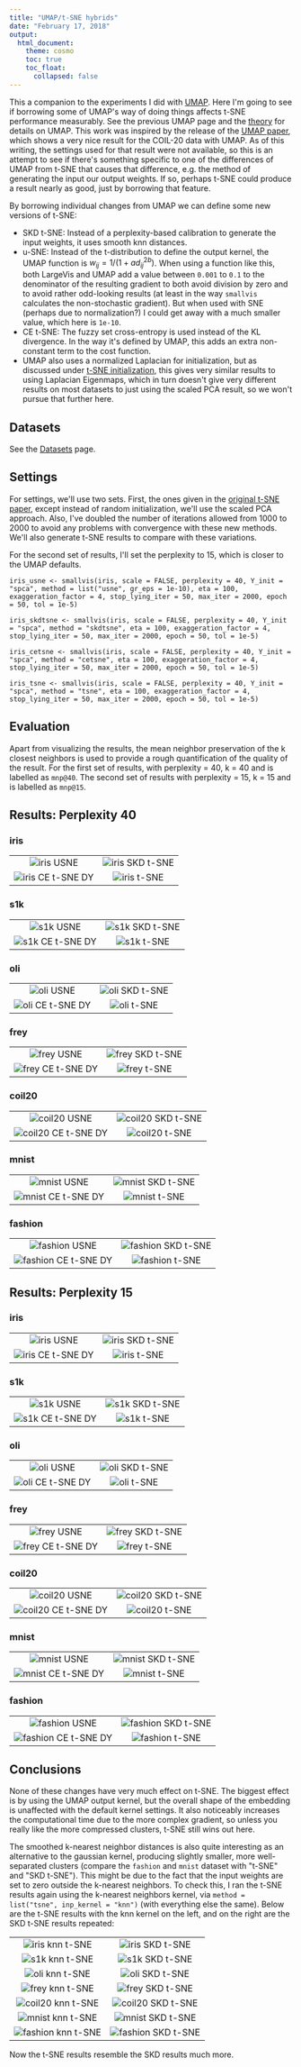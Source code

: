 ```yaml
---
title: "UMAP/t-SNE hybrids"
date: "February 17, 2018"
output:
  html_document:
    theme: cosmo
    toc: true
    toc_float:
      collapsed: false
---
```


This a companion to the experiments I did with 
[UMAP](https://jlmelville.github.io/smallvis/umap.html). Here I'm going to see
if borrowing some of UMAP's way of doing things affects t-SNE performance
measurably. See the previous UMAP page and the 
[theory](https://jlmelville.github.io/smallvis/theory.html) for details on UMAP.
This work was inspired by the release of the 
[UMAP paper](https://arxiv.org/abs/1802.03426), which shows a very nice result
for the COIL-20 data with UMAP. As of this writing, the settings used for that
result were not available, so this is an attempt to see if there's something
specific to one of the differences of UMAP from t-SNE that causes that 
difference, e.g. the method of generating the input our output weights. If so,
perhaps t-SNE could produce a result nearly as good, just by borrowing that 
feature.

By borrowing individual changes from UMAP we can define some new versions of 
t-SNE:

* SKD t-SNE: Instead of a perplexity-based calibration to generate the input 
weights, it uses smooth knn distances.
* u-SNE: Instead of the t-distribution to define the output kernel, the UMAP
function is $w_{ij} = 1 / \left(1 + ad_{ij}^{2b}\right)$. When using a function
like this, both LargeVis and UMAP add a value between `0.001` to `0.1` to the 
denominator of the resulting gradient to both avoid division by zero 
and to avoid rather odd-looking results (at least in the way `smallvis` 
calculates the non-stochastic gradient). But when used with SNE (perhaps due
to normalization?) I could get away with a much smaller value, which here
is `1e-10`.
* CE t-SNE: The fuzzy set cross-entropy is used instead of the KL divergence. 
In the way it's defined by UMAP, this adds an extra non-constant term to the 
cost function.
* UMAP also uses a normalized Laplacian for initialization, but as discussed
under [t-SNE initialization](https://jlmelville.github.io/smallvis/init.html),
this gives very similar results to using Laplacian Eigenmaps, which in turn
doesn't give very different results on most datasets to just using the scaled
PCA result, so we won't pursue that further here.

## Datasets

See the [Datasets](https://jlmelville.github.io/smallvis/datasets.html) page.

## Settings

For settings, we'll use two sets. First, the ones given in the 
[original t-SNE paper](http://www.jmlr.org/papers/v9/vandermaaten08a.html), 
except instead of random initialization, we'll use the scaled PCA approach. Also,
I've doubled the number of iterations allowed from 1000 to 2000 to avoid any
problems with convergence with these new methods. We'll also generate t-SNE 
results to compare with these variations.

For the second set of results, I'll set the perplexity to 15, which is closer
to the UMAP defaults.

```
iris_usne <- smallvis(iris, scale = FALSE, perplexity = 40, Y_init = "spca", method = list("usne", gr_eps = 1e-10), eta = 100, exaggeration_factor = 4, stop_lying_iter = 50, max_iter = 2000, epoch = 50, tol = 1e-5)

iris_skdtsne <- smallvis(iris, scale = FALSE, perplexity = 40, Y_init = "spca", method = "skdtsne", eta = 100, exaggeration_factor = 4, stop_lying_iter = 50, max_iter = 2000, epoch = 50, tol = 1e-5)

iris_cetsne <- smallvis(iris, scale = FALSE, perplexity = 40, Y_init = "spca", method = "cetsne", eta = 100, exaggeration_factor = 4, stop_lying_iter = 50, max_iter = 2000, epoch = 50, tol = 1e-5)

iris_tsne <- smallvis(iris, scale = FALSE, perplexity = 40, Y_init = "spca", method = "tsne", eta = 100, exaggeration_factor = 4, stop_lying_iter = 50, max_iter = 2000, epoch = 50, tol = 1e-5)
```

## Evaluation

Apart from visualizing the results, the mean neighbor preservation of the k
closest neighbors is used to provide a rough quantification of the quality of
the result. For the first set of results, with perplexity = 40, k = 40 and is 
labelled as `mnp@40`. The second set of results with perplexity = 15, k = 15
and is labelled as `mnp@15`.

## Results: Perplexity 40

### iris

|                             |                           |
:----------------------------:|:--------------------------:
![iris USNE](../img/umaptsne/iris_usne.png)|![iris SKD t-SNE](../img/umaptsne/iris_skdtsne.png)
![iris CE t-SNE DY](../img/umaptsne/iris_cetsne.png)|![iris t-SNE](../img/umaptsne/iris_tsne.png)

### s1k

|                             |                           |
:----------------------------:|:--------------------------:
![s1k USNE](../img/umaptsne/s1k_usne.png)|![s1k SKD t-SNE](../img/umaptsne/s1k_skdtsne.png)
![s1k CE t-SNE DY](../img/umaptsne/s1k_cetsne.png)|![s1k t-SNE](../img/umaptsne/s1k_tsne.png)

### oli

|                             |                           |
:----------------------------:|:--------------------------:
![oli USNE](../img/umaptsne/oli_usne.png)|![oli SKD t-SNE](../img/umaptsne/oli_skdtsne.png)
![oli CE t-SNE DY](../img/umaptsne/oli_cetsne.png)|![oli t-SNE](../img/umaptsne/oli_tsne.png)


### frey

|                             |                           |
:----------------------------:|:--------------------------:
![frey USNE](../img/umaptsne/frey_usne.png)|![frey SKD t-SNE](../img/umaptsne/frey_skdtsne.png)
![frey CE t-SNE DY](../img/umaptsne/frey_cetsne.png)|![frey t-SNE](../img/umaptsne/frey_tsne.png)

### coil20

|                             |                           |
:----------------------------:|:--------------------------:
![coil20 USNE](../img/umaptsne/coil20_usne.png)|![coil20 SKD t-SNE](../img/umaptsne/coil20_skdtsne.png)
![coil20 CE t-SNE DY](../img/umaptsne/coil20_cetsne.png)|![coil20 t-SNE](../img/umaptsne/coil20_tsne.png)

### mnist

|                             |                           |
:----------------------------:|:--------------------------:
![mnist USNE](../img/umaptsne/mnist_usne.png)|![mnist SKD t-SNE](../img/umaptsne/mnist_skdtsne.png)
![mnist CE t-SNE DY](../img/umaptsne/mnist_cetsne.png)|![mnist t-SNE](../img/umaptsne/mnist_tsne.png)

### fashion

|                             |                           |
:----------------------------:|:--------------------------:
![fashion USNE](../img/umaptsne/fashion_usne.png)|![fashion SKD t-SNE](../img/umaptsne/fashion_skdtsne.png)
![fashion CE t-SNE DY](../img/umaptsne/fashion_cetsne.png)|![fashion t-SNE](../img/umaptsne/fashion_tsne.png)

## Results: Perplexity 15

### iris

|                             |                           |
:----------------------------:|:--------------------------:
![iris USNE](../img/umaptsne/iris_usne15.png)|![iris SKD t-SNE](../img/umaptsne/iris_skdtsne15.png)
![iris CE t-SNE DY](../img/umaptsne/iris_cetsne15.png)|![iris t-SNE](../img/umaptsne/iris_tsne15.png)

### s1k

|                             |                           |
:----------------------------:|:--------------------------:
![s1k USNE](../img/umaptsne/s1k_usne15.png)|![s1k SKD t-SNE](../img/umaptsne/s1k_skdtsne15.png)
![s1k CE t-SNE DY](../img/umaptsne/s1k_cetsne15.png)|![s1k t-SNE](../img/umaptsne/s1k_tsne15.png)

### oli

|                             |                           |
:----------------------------:|:--------------------------:
![oli USNE](../img/umaptsne/oli_usne15.png)|![oli SKD t-SNE](../img/umaptsne/oli_skdtsne15.png)
![oli CE t-SNE DY](../img/umaptsne/oli_cetsne15.png)|![oli t-SNE](../img/umaptsne/oli_tsne15.png)


### frey

|                             |                           |
:----------------------------:|:--------------------------:
![frey USNE](../img/umaptsne/frey_usne15.png)|![frey SKD t-SNE](../img/umaptsne/frey_skdtsne15.png)
![frey CE t-SNE DY](../img/umaptsne/frey_cetsne15.png)|![frey t-SNE](../img/umaptsne/frey_tsne15.png)

### coil20

|                             |                           |
:----------------------------:|:--------------------------:
![coil20 USNE](../img/umaptsne/coil20_usne15.png)|![coil20 SKD t-SNE](../img/umaptsne/coil20_skdtsne15.png)
![coil20 CE t-SNE DY](../img/umaptsne/coil20_cetsne15.png)|![coil20 t-SNE](../img/umaptsne/coil20_tsne15.png)

### mnist

|                             |                           |
:----------------------------:|:--------------------------:
![mnist USNE](../img/umaptsne/mnist_usne15.png)|![mnist SKD t-SNE](../img/umaptsne/mnist_skdtsne15.png)
![mnist CE t-SNE DY](../img/umaptsne/mnist_cetsne15.png)|![mnist t-SNE](../img/umaptsne/mnist_tsne15.png)

### fashion

|                             |                           |
:----------------------------:|:--------------------------:
![fashion USNE](../img/umaptsne/fashion_usne15.png)|![fashion SKD t-SNE](../img/umaptsne/fashion_skdtsne15.png)
![fashion CE t-SNE DY](../img/umaptsne/fashion_cetsne15.png)|![fashion t-SNE](../img/umaptsne/fashion_tsne15.png)

## Conclusions

None of these changes have very much effect on t-SNE. The biggest effect is by
using the UMAP output kernel, but the overall shape of the embedding is 
unaffected with the default kernel settings. It also noticeably increases the
computational time due to the more complex gradient, so unless you really like
the more compressed clusters, t-SNE still wins out here.

The smoothed k-nearest neighbor distances is also quite interesting as an 
alternative to the gaussian kernel, producing slightly smaller, more 
well-separated clusters (compare the `fashion` and `mnist` dataset with "t-SNE"
and "SKD t-SNE"). This might be due to the fact that the input weights are set to
zero outside the k-nearest neighbors. To check this, I ran the t-SNE results
again using the k-nearest neighbors kernel, via 
`method = list("tsne", inp_kernel = "knn")` (with everything else the same). 
Below are the t-SNE results with the knn kernel on the left, and on the right 
are the SKD t-SNE results repeated:

|                             |                           |
:----------------------------:|:--------------------------:
![iris knn t-SNE](../img/umaptsne/iris_knntsne15.png)|![iris SKD t-SNE](../img/umaptsne/iris_skdtsne15.png)
![s1k knn t-SNE](../img/umaptsne/s1k_knntsne15.png)|![s1k SKD t-SNE](../img/umaptsne/s1k_skdtsne15.png)
![oli knn t-SNE](../img/umaptsne/oli_knntsne15.png)|![oli SKD t-SNE](../img/umaptsne/oli_skdtsne15.png)
![frey knn t-SNE](../img/umaptsne/frey_knntsne15.png)|![frey SKD t-SNE](../img/umaptsne/frey_skdtsne15.png)
![coil20 knn t-SNE](../img/umaptsne/coil20_knntsne15.png)|![coil20 SKD t-SNE](../img/umaptsne/coil20_skdtsne15.png)
![mnist knn t-SNE](../img/umaptsne/mnist_knntsne15.png)|![mnist SKD t-SNE](../img/umaptsne/mnist_skdtsne15.png)
![fashion knn t-SNE](../img/umaptsne/fashion_knntsne15.png)|![fashion SKD t-SNE](../img/umaptsne/fashion_skdtsne15.png)

Now the t-SNE results resemble the SKD results much more.

